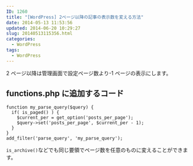 ```yaml
---
ID: 1260
title: "[WordPress] 2ページ以降の記事の表示数を変える方法"
date: 2014-05-13 11:53:56
updated: 2014-06-20 10:29:27
slug: 20140513115356.html
categories:
  - WordPress
tags:
  - WordPress
---
```


2 ページ以降は管理画面で設定ページ数より-1 ページの表示にします。

<!--more-->
<h2>functions.php に追加するコード</h2>
<pre class="language-php"><code>function my_parse_query($query) {
  if( is_paged() ) {
    $current_per = get_option('posts_per_page');
    $query->set('posts_per_page', $current_per - 1);
  }
}
add_filter('parse_query', 'my_parse_query');</code></pre>

<code>is_archive()</code>などでも同じ要領でページ数を任意のものに変えることができます。
